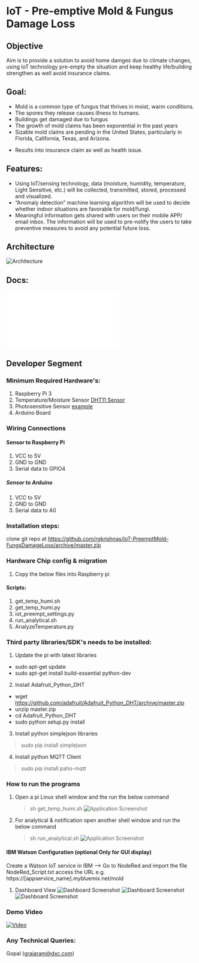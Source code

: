 # IoT - Pre-emptive Mold & Fungus Damage Loss

## Objective
Aim is to provide a solution to avoid home damges due to climate changes, using IoT technology pre-empty the situation and keep healthy life/building strengthen as well avoid insurance claims.
## Goal:
* Mold is a common type of fungus that thrives in moist, warm conditions. 
* The spores they release causes illness to humans.
* Buildings get damaged due to fungus
* The growth of mold claims has been exponential in the past years
* Sizable mold claims are pending in the United States, particularly in Florida, California, Texas, and Arizona. 
 - Results into insurance claim as well as health issue. 

## Features:
* Using IoT/sensing technology, data (moisture, humidity, temperature, Light Sensitive, etc.) will be collected, transmitted, stored, processed and visualized. 
* “Anomaly detection” machine learning algorithm will be used to decide whether indoor situations are favorable for mold/fungi.
* Meaningful information gets shared with users on their mobile APP/ email inbox. The information will be used to pre-notify the users to take preventive measures to avoid any potential future loss. 

## Architecture
![Architecture](Images/Architecture.PNG)

## Docs:
![Presentation](Docs/PreemptMold&FungusDetection.pdf)
## Developer Segment
### Minimum Required Hardware's:
1. Raspberry Pi 3
2. Temperature/Moisture Sensor [DHT11 Sensor](https://www.amazon.in/REES52-Digital-Temperature-Humidity-Compatible/dp/B01MXRT9DZ/ref=sr_1_1?ie=UTF8&qid=1526983758&sr=8-1&keywords=dht11+temperature+and+humidity+sensor)
3. Photosensitive Sensor [example](https://www.amazon.in/SunRobotics-Sensor-Module-Photosensitive-Arduino/dp/B0738R8HKP/ref=sr_1_2?ie=UTF8&qid=1526983713&sr=8-2&keywords=photosensitive+sensor)
4. Arduino Board

### Wiring Connections
#### Sensor   to   Raspberry Pi
1. VCC to 5V
2. GND to GND
3. Serial data to GPIO4
##### Sensor   to   Arduino
1. VCC to 5V
2. GND to GND
3. Serial data to A0

### Installation steps:
clone git repo at https://github.com/rgkrishnas/IoT-PreemptMold-FungsDamageLoss/archive/master.zip

### Hardware Chip config & migration
1. Copy the below files into Raspberry pi 

#### Scripts:
1. get_temp_humi.sh
2. get_temp_humi.py
3. iot_preempt_settings.py
4. run_analytical.sh
5. AnalyzeTemperature.py

### Third party libraries/SDK's needs to be installed:
1. Update the pi with latest libraries
* sudo apt-get update
* sudo apt-get install build-essential python-dev
2. Install Adafruit_Python_DHT
* wget https://github.com/adafruit/Adafruit_Python_DHT/archive/master.zip
* unzip master.zip
* cd Adafruit_Python_DHT
* sudo python setup.py install
3. Install python simplejson libraries
  >sudo pip install simplejson
4. Install python MQTT Client
 >sudo pip install paho-mqtt

### How to run the programs

1. Open a pi Linux shell window and the run the below command
   >sh get_temp_humi.sh
   ![Application Screenshot](Images/Program1.PNG)
2. For analytical & notification open another shell window and run the below command
   >sh run_analytical.sh
   ![Application Screenshot](Images/Program2.PNG)
#### IBM Watson Configuration (optional Only for GUI display)
   Create a Watson IoT service in IBM --> Go to NodeRed and import the file NodeRed_Script.txt access the URL
   e.g. https://[appservice_name].mybluemix.net/mold
  1. Dashboard View
   ![Dashboard Screenshot](Images/Dashboard1.PNG)
   ![Dashboard Screenshot](Images/Dashboard2.PNG)
   ![Dashboard Screenshot](Images/Dashboard3.PNG)
### Demo Video 
[![Video](Images/Mold&Fungus_VideoPreview.png)](https://dxcportal.sharepoint.com/sites/icto/Lists/Videos/Attachments/11/Mold&Fungus_Demo.mp4)
### Any Technical Queries:
   Gopal (grajaram@dxc.com) 
